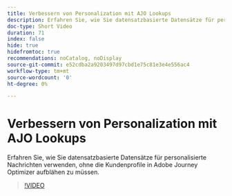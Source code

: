 ```yaml
---
title: Verbessern von Personalization mit AJO Lookups
description: Erfahren Sie, wie Sie datensatzbasierte Datensätze für personalisierte Nachrichten verwenden, ohne die Kundenprofile in Adobe Journey Optimizer aufblähen zu müssen.
doc-type: Short Video
duration: 71
index: false
hide: true
hidefromtoc: true
recommendations: noCatalog, noDisplay
source-git-commit: e52cdba2a9203497d97cbd1e75c81e3e4e556ac4
workflow-type: tm+mt
source-wordcount: '0'
ht-degree: 0%

---
```



# Verbessern von Personalization mit AJO Lookups

Erfahren Sie, wie Sie datensatzbasierte Datensätze für personalisierte Nachrichten verwenden, ohne die Kundenprofile in Adobe Journey Optimizer aufblähen zu müssen.

<!-- 62_S522_3442522_70_enhancing-personalization-with-ajo-lookups -->
>[!VIDEO](https://video.tv.adobe.com/v/3460340/?learn=on&enablevpops=true&captions=ger)
